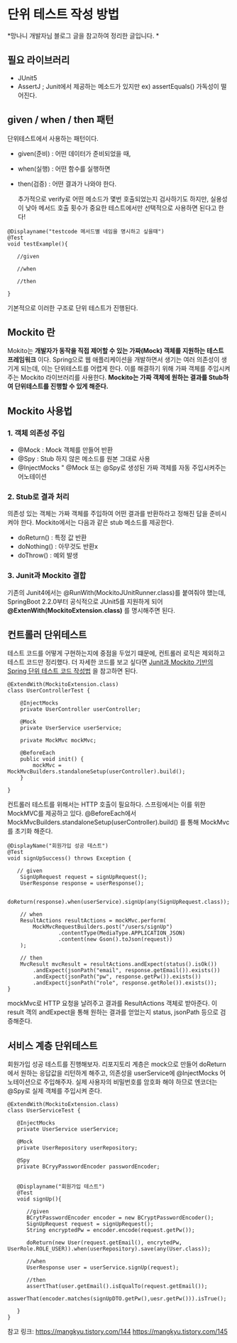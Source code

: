 # 단위 테스트 작성 방법

*망나니 개발자님 블로그 글을 참고하여 정리한 글입니다. *

## 필요 라이브러리


* JUnit5
* AssertJ ; Junit에서 제공하는 메소드가 있지만 ex) assertEquals() 가독성이 떨어진다. 


## given / when / then 패턴

단위테스트에서 사용하는 패턴이다.
* given(준비) : 어떤 데이터가 준비되었을 때,
* when(실행) : 어떤 함수를 실행하면
* then(검증) : 어떤 결과가 나와야 한다. 

   추가적으로 verify로 어떤 메소드가 몇번 호출되었는지 검사하기도 하지만, 실용성이 낮아 메서드 호출 횟수가 중요한 테스트에서만 선택적으로 사용하면 된다고 한다!
   
```
@Displayname("testcode 메서드별 네임을 명시하고 싶을때")
@Test
void testExample(){

   //given

   //when

   //then

}
```
   기본적으로 이러한 구조로 단위 테스트가 진행된다. 


## Mockito 란

Mokito는 **개발자가 동작을 직접 제어할 수 있는 가짜(Mock) 객체를 지원하는 테스트 프레임워크** 이다. Spring으로 웹 애플리케이션을 개발하면서 생기는 여러 의존성이 생기게 되는데, 이는 단위테스트를 어렵게 한다. 이를 해결하기 위해 가짜 객체를 주입시켜주는 Mockito 라이브러리를 사용한다. **Mockito는 가짜 객체에 원하는 결과를 Stub하여 단위테스트를 진행할 수 있게 해준다.**


## Mockito 사용법

### 1. 객체 의존성 주입

* @Mock : Mock 객체를 만들어 반환
* @Spy : Stub 하지 않은 메소드를 원본 그대로 사용
* @InjectMocks " @Mock 또는 @Spy로 생성된 가짜 객체를 자동 주입시켜주는 어노테이션


### 2. Stub로 결과 처리

의존성 있는 객체는 가짜 객체를 주입하여 어떤 결과를 반환하라고 정해진 답을 준비시켜야 한다. Mockito에서는 다음과 같은 stub 메소드를 제공한다. 

* doReturn() : 특정 값 반환
* doNothing() : 아무것도 반환x
* doThrow() : 예외 발생


### 3. Junit과 Mockito 결합

기존의 Junit4에서는 @RunWith(MockitoJUnitRunner.class)를 붙여줘야 했는데, SpringBoot 2.2.0부터 공식적으로 JUnit5를 지원하게 되어 **@ExtenWith(MockitoExtension.class)** 를 명시해주면 된다.


   
## 컨트롤러 단위테스트

테스트 코드를 어떻게 구현하는지에 중점을 두었기 떄문에, 컨트롤러 로직은 제외하고 테스트 코드만 정리했다. 
더 자세한 코드를 보고 싶다면 [Junit과 Mockito 기반의 Spring 단위 테스트 코드 작성법](https://mangkyu.tistory.com/145) 을 참고하면 된다. 

```
@ExtendWith(MockitoExtension.class)
class UserControllerTest {

    @InjectMocks
    private UserController userController;

    @Mock
    private UserService userService;

    private MockMvc mockMvc;

    @BeforeEach
    public void init() {
        mockMvc = MockMvcBuilders.standaloneSetup(userController).build();
    }

}
```

컨트롤러 테스트를 위해서는 HTTP 호출이 필요하다. 스프링에서는 이를 위한 MockMVC를 제공하고 있다. @BeforeEach에서 MockMvcBuilders.standaloneSetup(userController).build() 를 통해 MockMvc를 초기화 해준다. 


```
@DisplayName("회원가입 성공 테스트")
@Test
void signUpSuccess() throws Exception {

   // given
    SignUpRequest request = signUpRequest();
    UserResponse response = userResponse();
    
    doReturn(response).when(userService).signUp(any(SignUpRequest.class));
    
    // when
    ResultActions resultActions = mockMvc.perform(
        MockMvcRequestBuilders.post("/users/signUp")
                .contentType(MediaType.APPLICATION_JSON)
                .content(new Gson().toJson(request))
    );

    // then
    MvcResult mvcResult = resultActions.andExpect(status().isOk())
        .andExpect(jsonPath("email", response.getEmail()).exists())
        .andExpect(jsonPath("pw", response.getPw()).exists())
        .andExpect(jsonPath("role", response.getRole()).exists());
}

```

mockMvc로 HTTP 요청을 날려주고 결과를 ResultActions 객체로 받아준다. 
이 result 객의 andExpect을 통해 원하는 결과를 얻었는지 status, jsonPath 등으로 검증해준다. 



## 서비스 계층 단위테스트

회원가입 성공 테스트를 진행해보자. 리포지토리 계층은 mock으로 만들어 doReturn 에서 원하는 응답값을 리턴하게 해주고, 의존성을 userService에 @InjectMocks 어노테이션으로 주입해주자. 실제 사용자의 비밀번호를 암호화 해야 하므로 엔코더는 @Spy로 실제 객체를 주입시켜 준다. 


```
@ExtendWith(MockitoExtension.class)
class UserServiceTest {

   @InjectMocks
   private UserService userService;
   
   @Mock
   private UserRepository userRepository;
    
   @Spy
   private BCryyPasswordEncoder passwordEncoder;
   
   
   @Displayname("회원가입 테스트")
   @Test
   void signUp(){
   
      //given
      BCrytPasswordEncoder encoder = new BCryptPasswordEncoder();
      SignUpRequest request = signUpRequest();
      String encryptedPw = encoder.encode(request.getPw());
      
      doReturn(new User(request.getEmail(), encrytedPw, UserRole.ROLE_USER)).when(userRepository).save(any(User.class));
      
      //when
      UserResponse user = userService.signUp(request);
      
      //then
      assertThat(user.getEmail().isEqualTo(request.getEmail());
      asswerThat(encoder.matches(signUpDTO.getPw(),uesr.getPw())).isTrue();
     
   }
}
```











참고 링크:   https://mangkyu.tistory.com/144
           https://mangkyu.tistory.com/145
